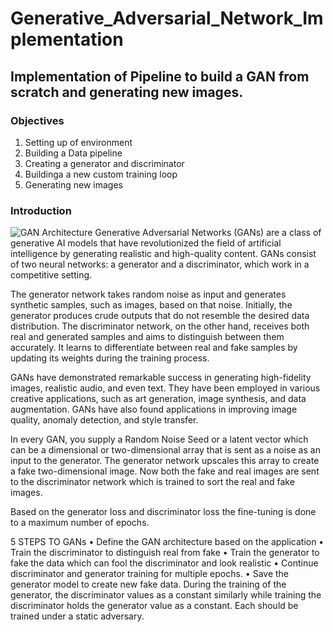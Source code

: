 # Generative_Adversarial_Network_Implementation
## Implementation of Pipeline to build a GAN from scratch and generating new images.


### Objectives
1. Setting up of environment
2. Building a Data pipeline
3. Creating a generator and discriminator
4. Buildinga a new custom training loop
5. Generating new images


### Introduction

![GAN Architecture](filename)
Generative Adversarial Networks (GANs) are a class of generative AI models that have revolutionized the field of artificial intelligence by generating realistic and high-quality content. GANs consist of two neural networks: a generator and a discriminator, which work in a competitive setting.

The generator network takes random noise as input and generates synthetic samples, such as images, based on that noise. Initially, the generator produces crude outputs that do not resemble the desired data distribution. The discriminator network, on the other hand, receives both real and generated samples and aims to distinguish between them accurately. It learns to differentiate between real and fake samples by updating its weights during the training process.

GANs have demonstrated remarkable success in generating high-fidelity images, realistic audio, and even text. They have been employed in various creative applications, such as art generation, image synthesis, and data augmentation. GANs have also found applications in improving image quality, anomaly detection, and style transfer.

In every GAN, you supply a Random Noise Seed or a latent vector which can be a dimensional or two-dimensional array that is sent as a noise as an input to the generator. The generator network upscales this array to create a fake two-dimensional image. Now both the fake and real images are sent to the discriminator network which is trained to sort the real and fake images.

Based on the generator loss and discriminator loss the fine-tuning is done to a maximum number of epochs.

5 STEPS TO GANs
•	Define the GAN architecture based on the application
•	Train the discriminator to distinguish real from fake
•	Train the generator to fake the data which can fool the discriminator and look realistic
•	Continue discriminator and generator training for multiple epochs.
•	Save the generator model to create new fake data.
During the training of the generator, the discriminator values as a constant similarly while training the discriminator holds the generator value as a constant. Each should be trained under a static adversary.


